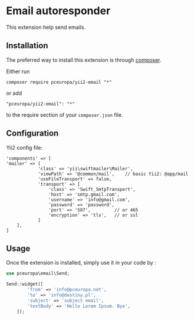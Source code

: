 Email autoresponder
===================
This extension help send emails.

Installation
------------

The preferred way to install this extension is through [composer](http://getcomposer.org/download/).

Either run

```
composer require pceuropa/yii2-email "*"
```

or add

```
"pceuropa/yii2-email": "*"
```

to the require section of your `composer.json` file.


Configuration
-------------

Yii2 config file:
```
'components' => [
'mailer' => [
			'class' => 'yii\swiftmailer\Mailer',
			'viewPath' => '@common/mail',    // basic Yii2: @app/mail
			'useFileTransport' => false,
			'transport' => [
				'class' => 'Swift_SmtpTransport',
				'host' => 'smtp.gmail.com',
				'username' => 'info@gmail.com',
				'password' => 'password',
				'port' => '587',		 // or 465
				'encryption' => 'tls',   // or ssl
			]
    ],
]
```

Usage
-----

Once the extension is installed, simply use it in your code by  :

```php
use pceuropa\email\Send;

Send::widget([
		'from' => 'info@pceuropa.net',
		'to' => 'info@destiny.pl',
		'subject' => 'subject email',
		'textBody' => 'Hello Lorem Ipsum. Bye',
	]); 
```

